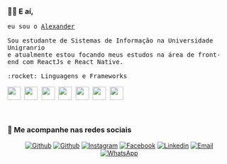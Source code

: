 ### 🤙🏾 E aí,



<p>
  <samp>
     eu sou o <a href="https://www.linkedin.com/in/ialexanderbrito/"> Alexander</a>
    <br />
    <br />Sou estudante de Sistemas de Informação na Universidade Unigranrio
    <br />e atualmente estou focando meus estudos na área de front-end com ReactJs e React Native.
    <br />
    <br/>
    :rocket: Linguagens e Frameworks
    <br />
    <br />
    <img height="30" src="https://upload.wikimedia.org/wikipedia/commons/thumb/9/99/Unofficial_JavaScript_logo_2.svg/1200px-Unofficial_JavaScript_logo_2.svg.png">
    <img height="30" src="https://www.pinclipart.com/picdir/big/53-534873_vector-steam-java-developer-java-icon-png-clipart.png">
    <img height="30" src="https://upload.wikimedia.org/wikipedia/commons/thumb/a/a7/React-icon.svg/1280px-React-icon.svg.png">
    <img height="30" src="https://www.seekpng.com/png/full/385-3852777_ionic-icon-png.png">
    <img height="30" src="https://cdn.freebiesupply.com/logos/large/2x/nodejs-icon-logo-png-transparent.png">
    <img height="30" src="https://logodownload.org/wp-content/uploads/2016/10/html5-logo.png">
    <img height="30" src="https://logodownload.org/wp-content/uploads/2017/04/css-3-logo.png">
  </samp>
</p>
<br />

### 📱 Me acompanhe nas redes sociais

<p align="center">

   <a href="https://github.com/ialexanderbrito" target="_blank" >
    <img alt="Github" src="https://img.shields.io/badge/Github--%23F8952D?style=social&logo=github"></a>
    
   <a href="https://twitter.com/ialexanderbrito" target="_blank" > 
     <img alt="Github" src="https://img.shields.io/badge/Twitter--%23F8952D?style=social&logo=twitter"></a> 
  
  <a href="https://instagram.com/ialexanderbrito" target="_blank" >
    <img alt="Instagram" src="https://img.shields.io/badge/Instagram--%23F8952D?style=social&logo=instagram"></a> 
  
  <a href="https://facebook.com/ialexanderbrito" target="_blank" >
    <img alt="Facebook" src="https://img.shields.io/badge/Facebook--%23F8952D?style=social&logo=facebook"></a> 

  <a href="https://www.linkedin.com/in/ialexanderbrito/" target="_blank" >
    <img alt="Linkedin" src="https://img.shields.io/badge/Linkedin--%23F8952D?style=social&logo=linkedin"></a> 
  
  <a href="mailto:ialexanderbrito@gmail.com" target="_blank" >
    <img alt="Email" src="https://img.shields.io/badge/Email--%23F8952D?style=social&logo=gmail"></a> 
  
  <a href="https://api.whatsapp.com/send?phone=5521979434402" target="_blank" >
    <img alt="WhatsApp" src="https://img.shields.io/badge/Whatsapp--%23F8952D?style=social&logo=whatsapp"></a>
</p>

